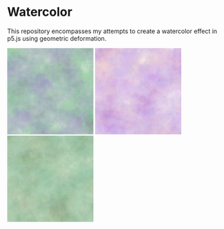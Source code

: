 # Watercolor
This repository encompasses my attempts to create a watercolor effect in p5.js using geometric deformation.


<img src="/CanvasWatercolor/Pics/exampleoutput9.png" alt="Example Output" width="200" height="200">
<img src="/CanvasWatercolor/Pics/exampleoutput6.png" alt="Example Output" width="200" height="200">
<img src="/CanvasWatercolor/Pics/exampleoutput8.png" alt="Example Output" width="200" height="200">

